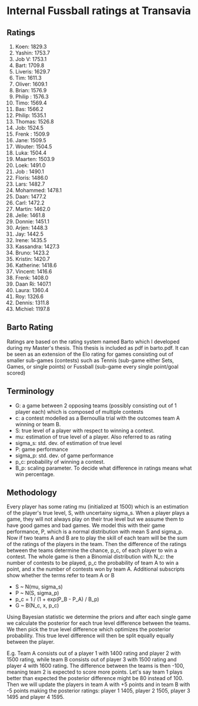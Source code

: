 # Internal Fussball ratings at Transavia
## Ratings
1. Koen: 1829.3 
2. Yashin: 1753.7 
3. Job V: 1753.1 
4. Bart: 1709.8 
5. Liveris: 1629.7 
6. Tim: 1611.3 
7. Oliver: 1609.1 
8. Brian: 1576.9 
9. Philip : 1576.3 
10. Timo: 1569.4 
11. Bas: 1566.2 
12. Philip: 1535.1 
13. Thomas: 1526.8 
14. Job: 1524.5 
15. Frenk : 1509.9 
16. Jane: 1509.5 
17. Wouter: 1504.5 
18. Luka: 1504.4 
19. Maarten: 1503.9 
20. Loek: 1491.0 
21. Job : 1490.1 
22. Floris: 1486.0 
23. Lars: 1482.7 
24. Mohammed: 1478.1 
25. Daan: 1477.2 
26. Carl: 1472.2 
27. Martin: 1462.0 
28. Jelle: 1461.8 
29. Donnie: 1451.1 
30. Arjen: 1448.3 
31. Jay: 1442.5 
32. Irene: 1435.5 
33. Kassandra: 1427.3 
34. Bruno: 1423.2 
35. Kristin: 1420.7 
36. Katherine: 1418.6 
37. Vincent: 1416.6 
38. Frenk: 1408.0 
39. Daan Ri: 1407.1 
40. Laura: 1360.4 
41. Roy: 1326.6 
42. Dennis: 1311.8 
43. Michiel: 1197.8 

## Barto Rating
Ratings are based on the rating system named Barto which I developed during my Master's thesis. This thesis is included as pdf in barto.pdf. It can be seen as an extension of the Elo rating for games consisting out of smaller sub-games (contests) such as Tennis (sub-game either Sets, Games, or single points) or Fussball (sub-game every single point/goal scored)
## Terminology
- G: a game between 2 opposing teams (possibly consisting out of 1 player each) which is composed of multiple contests
- c: a contest modelled as a Bernoullia trial with the outcomes team A winning or team B.
- S: true level of a player with respect to winning a contest.
- mu: estimation of true level of a player. Also referred to as rating
- sigma_s: std. dev. of estimation of true level
- P: game performance
- sigma_p: std. dev. of game performance
- p_c: probability of winning a contest.
- B_p: scaling parameter. To decide what difference in ratings means what win percentage.
## Methodology
Every player has some rating mu (initialized at 1500) which is an estimation of the player's true level, S, with uncertainy sigma_s. When a player plays a game, they will not always play on their true level but we assume them to have good games and bad games. We model this with their game performance, P, which is a normal distribution with mean S and sigma_p. Now if two teams A and B are to play the skill of each team will be the sum of the ratings of the players in the team. Then the difference of the ratings between the teams determine the chance, p_c, of each player to win a contest. The whole game is then a Binomial distribution with N_c: the number of contests to be played, p_c the probability of team A to win a point, and x the number of contests won by team A. Additional subscripts show whether the terms refer to team A or B
- S ~ N(mu, sigma_s)
- P ~ N(S, sigma_p)
- p_c = 1 / (1 + exp(P_B - P_A) / B_p)
- G ~ B(N_c, x, p_c)

Using Bayesian statistic we determine the priors and after each single game we calculate the posterior for each true level difference between the teams. We then pick the true level difference which optimizes the posterior probability. This true level difference will then be split equally equally between the player. 

E.g. Team A consists out of a player 1 with 1400 rating and player 2 with 1500 rating, while team B consists out of player 3 with 1500 rating and player 4 with 1600 rating. The difference between the teams is then -100, meaning team 2 is expected to score more points. Let's say team 1 plays better than expected the posterior difference might be 80 instead of 100. Then we will update the players in team A with +5 points and in team B with -5 points making the posterior ratings: player 1 1405, player 2 1505, player 3 1495 and player 4 1595.